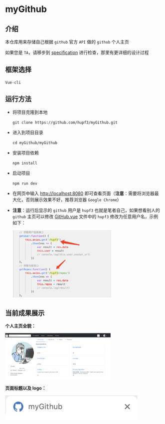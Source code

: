 # myGithub

## 介绍

本仓库用来存储自己根据 `github` 官方 `API` 做的 `github` 个人主页

如果您是 `TA`，请移步到 [specification](./specification.md) 进行检查，那里有更详细的设计过程

## 框架选择

`Vue-cli`

## 运行方法

- 将项目克隆到本地

  `git clone https://github.com/hupf3/myGithub.git`

- 进入到项目目录

  `cd myGithub/myGithub`

- 安装项目依赖

  `npm install`

- 启动项目

  `npm run dev`

- 在网页中输入 [http://localhost:8080](http://localhost:8080) 即可查看页面（**注意**：需要将浏览器最大化，否则展示效果不好，推荐浏览器 `Google Chrome`）

- **注意**：运行后显示的 `github` 用户是 `hupf3` 也就是笔者自己，如果想看别人的 `github` 主页可以修改 [GitHub.vue](./myGithub/src/components/GitHub.vue) 文件中的 `hupf3` 修改为任意用户名，示例如下：

  <img src="./img/24.png" style="zoom:33%;" />

## 当前成果展示

**个人主页全貌：**

<img src="./img/1.png" style="zoom:33%;" />

**页面标题以及 logo：**

![](./img/2.png)